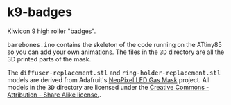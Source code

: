 # k9-badges

Kiwicon 9 high roller "badges".

<tt>barebones.ino</tt> contains the skeleton of the code running on the ATtiny85 so you can add your own animations. The files in the <tt>3D</tt> directory are all the 3D printed parts of the mask.

The <tt>diffuser-replacement.stl</tt> and <tt>ring-holder-replacement.stl</tt> models are derived from Adafruit's [NeoPixel LED Gas Mask](https://learn.adafruit.com/3d-printed-el-wire-laser-neopixel-led-gas-mask/overview) project. All models in the <tt>3D</tt> directory are licensed under the [Creative Commons - Attribution - Share Alike license.](https://creativecommons.org/licenses/by-sa/3.0/).
